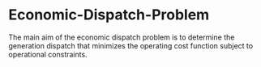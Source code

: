 # Economic-Dispatch-Problem

The main aim of the economic dispatch problem is to determine the generation dispatch that minimizes the operating cost function subject to operational constraints.
